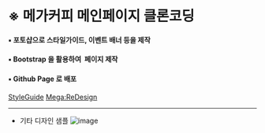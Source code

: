 # ※ **메가커피 메인페이지 클론코딩**

#### ▪️ 포토샵으로 스타일가이드, 이벤트 배너 등을 제작

#### ▪️ Bootstrap 을 활용하여  페이지 제작

#### ▪️ Github Page 로 배포 
[StyleGuide](https://eunahpae.github.io/mega/스타일가이드/스타일가이드.pdf)
[Mega:ReDesign](https://eunahpae.pythonanywhere.com/)







---

- 기타 디자인 샘플
![image](https://github.com/eunahpae/mega/assets/139094990/a49c96c4-7469-421d-be9a-9e732eff9b5d)